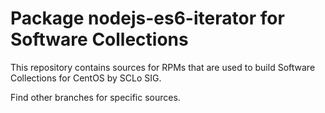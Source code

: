 # Package nodejs-es6-iterator for Software Collections

This repository contains sources for RPMs that are used
to build Software Collections for CentOS by SCLo SIG.

Find other branches for specific sources.
